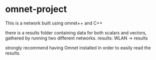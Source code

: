 # omnet-project

This is a network built using omnet++ and C++

there is a results folder containing data for both scalars and vectors, gathered by running two different networks.
results: WLAN -> results

strongly recommend having Omnet installed in order to easily read the results.
